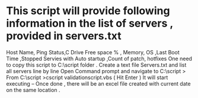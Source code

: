 # This script will provide  following information in the list of servers , provided in servers.txt 
Host Name,	Ping Status,C Drive Free space % , Memory,	OS	,Last Boot Time	,Stopped Servies with Auto startup	,Count of patch,	hotfixes
One need to  copy this script  to C:\script folder .
Create a text file  Servers.txt and list all servers line by line 
Open Command prompt and navigate to C:\script >
From C:\script >cscript validationscript.vbs  ( Hit Enter )   It will start executing – 
Once done , there will be an excel file created with current date on the same location .

